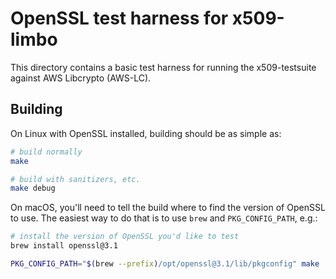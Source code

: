 # OpenSSL test harness for x509-limbo

This directory contains a basic test harness for running the x509-testsuite
against AWS Libcrypto (AWS-LC).

## Building

On Linux with OpenSSL installed, building should be as simple as:

```bash
# build normally
make

# build with sanitizers, etc.
make debug
```

On macOS, you'll need to tell the build where to find the version of OpenSSL
to use. The easiest way to do that is to use `brew` and `PKG_CONFIG_PATH`, e.g.:

```bash
# install the version of OpenSSL you'd like to test
brew install openssl@3.1

PKG_CONFIG_PATH="$(brew --prefix)/opt/openssl@3.1/lib/pkgconfig" make
```
